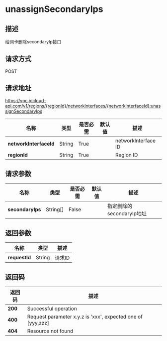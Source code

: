 # unassignSecondaryIps


## 描述
给网卡删除secondaryIp接口

## 请求方式
POST

## 请求地址
https://vpc.jdcloud-api.com/v1/regions/{regionId}/networkInterfaces/{networkInterfaceId}:unassignSecondaryIps

|名称|类型|是否必需|默认值|描述|
|---|---|---|---|---|
|**networkInterfaceId**|String|True||networkInterface ID|
|**regionId**|String|True||Region ID|

## 请求参数
|名称|类型|是否必需|默认值|描述|
|---|---|---|---|---|
|**secondaryIps**|String[]|False||指定删除的secondaryIp地址|


## 返回参数
|名称|类型|描述|
|---|---|---|
|**requestId**|String|请求ID|



## 返回码
|返回码|描述|
|---|---|
|**200**|Successful operation|
|**400**|Request parameter x.y.z is 'xxx', expected one of [yyy,zzz]|
|**404**|Resource not found|
